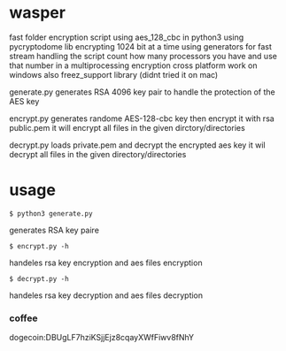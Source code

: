 # wasper
fast folder encryption script using aes_128_cbc in python3
using pycryptodome lib encrypting 1024 bit at a time using generators for fast stream handling
the script count how many processors  you have and use that number in a multiprocessing encryption
cross platform work on windows also freez_support library  (didnt tried it on mac)

generate.py generates RSA 4096 key pair to handle the protection of the AES key

encrypt.py generates randome  AES-128-cbc key then encrypt it with rsa public.pem
it will encrypt all files in the given dirctory/directories

decrypt.py loads private.pem and decrypt the encrypted aes key
it wil decrypt all files in the given directory/directories 
# usage

```$ python3 generate.py```

generates RSA key paire 

```$ encrypt.py -h```

handeles rsa key encryption and aes files encryption

```$ decrypt.py -h```

handeles rsa key decryption and aes files decryption

### coffee
dogecoin:DBUgLF7hziKSjjEjz8cqayXWfFiwv8fNhY

